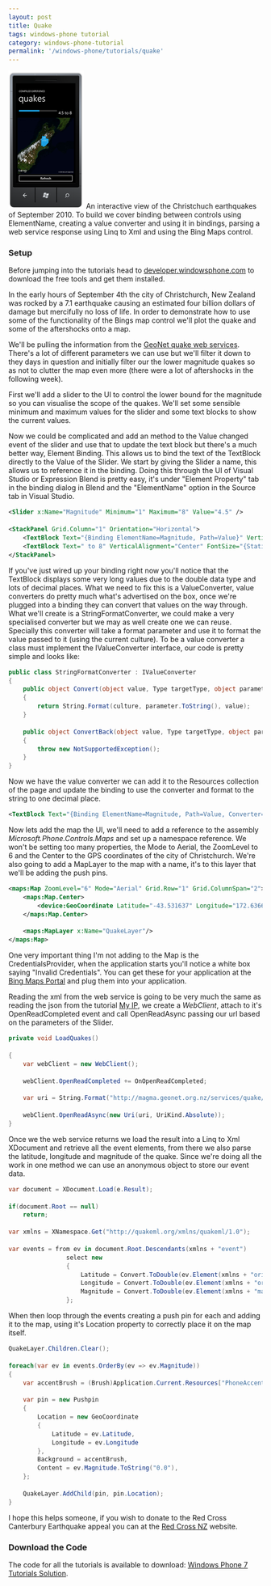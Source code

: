 ```yaml
---
layout: post
title: Quake
tags: windows-phone tutorial
category: windows-phone-tutorial
permalink: '/windows-phone/tutorials/quake'
---
```


<span class="alignleft"><img src="/content/images/tutorials/quake.png" alt="Quake"/></span>
An interactive view of the Christchuch earthquakes of September 2010. To build we cover binding between controls using ElementName, creating a value converter and using it in bindings, parsing a web service response using Linq to Xml and using the Bing Maps control.

### Setup

Before jumping into the tutorials head to [developer.windowsphone.com](http://developer.windowsphone.com/) to download the free tools and get them installed.

In the early hours of September 4th the city of Christchurch, New Zealand was rocked by a 7.1 earthquake causing an estimated four billion dollars of damage but mercifully no loss of life. In order to demonstrate how to use some of the functionality of the Bings map control we'll plot the quake and some of the aftershocks onto a map.

We'll be pulling the information from the [GeoNet quake web services](http://www.geonet.org.nz/resources/earthquake/quake-web-services.html). There's a lot of different parameters we can use but we'll filter it down to they days in question and initially filter our the lower magnitude quakes so as not to clutter the map even more (there were a lot of aftershocks in the following week).

First we'll add a slider to the UI to control the lower bound for the magnitude so you can visualise the scope of the quakes. We'll set some sensible minimum and maximum values for the slider and some text blocks to show the current values.

Now we could be complicated and add an method to the Value changed event of the slider and use that to update the text block but there's a much better way, Element Binding. This allows us to bind the text of the TextBlock directly to the Value of the Slider. We start by giving the Slider a name, this allows us to reference it in the binding. Doing this through the UI of Visual Studio or Expression Blend is pretty easy, it's under "Element Property" tab in the binding dialog in Blend and the "ElementName" option in the Source tab in Visual Studio.

``` xml
<Slider x:Name="Magnitude" Minimum="1" Maximum="8" Value="4.5" />

<StackPanel Grid.Column="1" Orientation="Horizontal">
    <TextBlock Text="{Binding ElementName=Magnitude, Path=Value}" VerticalAlignment="Center" FontSize="{StaticResource PhoneFontSizeLarge}" />
    <TextBlock Text=" to 8" VerticalAlignment="Center" FontSize="{StaticResource PhoneFontSizeLarge}" />
</StackPanel>
```

If you've just wired up your binding right now you'll notice that the TextBlock displays some very long values due to the double data type and lots of decimal places. What we need to fix this is a ValueConverter, value converters do pretty much what's advertised on the box, once we're plugged into a binding they can convert that values on the way through. What we'll create is a StringFormatConverter, we could make a very specialised converter but we may as well create one we can reuse. Specially this converter will take a format parameter and use it to format the value passed to it (using the current culture). To be a value converter a class must implement the IValueConverter interface, our code is pretty simple and looks like:

``` csharp
public class StringFormatConverter : IValueConverter
{
    public object Convert(object value, Type targetType, object parameter, CultureInfo culture)
    {
        return String.Format(culture, parameter.ToString(), value);
    }

    public object ConvertBack(object value, Type targetType, object parameter, CultureInfo culture)
    {
        throw new NotSupportedException();
    }
}
```

Now we have the value converter we can add it to the Resources collection of the page and update the binding to use the converter and format to the string to one decimal place.

``` xml
<TextBlock Text="{Binding ElementName=Magnitude, Path=Value, Converter={StaticResource StringFormat}, ConverterParameter={0:0.0}}" VerticalAlignment="Center" FontSize="{StaticResource PhoneFontSizeLarge}" />
```

Now lets add the map the UI, we'll need to add a reference to the assembly *Microsoft.Phone.Controls.Maps* and set up a namespace reference. We won't be setting too many properties, the Mode to Aerial, the ZoomLevel to 6 and the Center to the GPS coordinates of the city of Christchurch. We're also going to add a MapLayer to the map with a name, it's to this layer that we'll be adding the push pins.

``` xml
<maps:Map ZoomLevel="6" Mode="Aerial" Grid.Row="1" Grid.ColumnSpan="2">
    <maps:Map.Center>
        <device:GeoCoordinate Latitude="-43.531637" Longitude="172.636645"/>
    </maps:Map.Center>

    <maps:MapLayer x:Name="QuakeLayer"/>
</maps:Map>
```

One very important thing I'm not adding to the Map is the CredentialsProvider, when the application starts you'll notice a white box saying "Invalid Credentials". You can get these for your application at the [Bing Maps Portal](https://www.bingmapsportal.com/) and plug them into your application.

Reading the xml from the web service is going to be very much the same as reading the json from the tutorial [My IP](/windows-phone/tutorials/my-ip), we create a *WebClient*, attach to it's OpenReadCompleted event and call OpenReadAsync passing our url based on the parameters of the Slider.

``` csharp
private void LoadQuakes()

{
    var webClient = new WebClient();

    webClient.OpenReadCompleted += OnOpenReadCompleted;

    var uri = String.Format("http://magma.geonet.org.nz/services/quake/quakeml/1.0.1/query?startDate=2010-09-03&endDate=2010-09-05&magnitudeLower={0:0.0}&magnitudeUpper=8", Magnitude.Value);

    webClient.OpenReadAsync(new Uri(uri, UriKind.Absolute));
}
```

Once we the web service returns we load the result into a Linq to Xml XDocument and retrieve all the event elements, from there we also parse the latitude, longitude and magnitude of the quake. Since we're doing all the work in one method we can use an anonymous object to store our event data.

``` csharp
var document = XDocument.Load(e.Result);

if(document.Root == null)
    return;

var xmlns = XNamespace.Get("http://quakeml.org/xmlns/quakeml/1.0");

var events = from ev in document.Root.Descendants(xmlns + "event")
                select new
                {
                    Latitude = Convert.ToDouble(ev.Element(xmlns + "origin").Element(xmlns + "latitude").Element(xmlns + "value").Value),
                    Longitude = Convert.ToDouble(ev.Element(xmlns + "origin").Element(xmlns + "longitude").Element(xmlns + "value").Value),
                    Magnitude = Convert.ToDouble(ev.Element(xmlns + "magnitude").Element(xmlns + "mag").Element(xmlns + "value").Value),
                };
```

When then loop through the events creating a push pin for each and adding it to the map, using it's Location property to correctly place it on the map itself.

``` csharp
QuakeLayer.Children.Clear();

foreach(var ev in events.OrderBy(ev => ev.Magnitude))
{
    var accentBrush = (Brush)Application.Current.Resources["PhoneAccentBrush"];

    var pin = new Pushpin
    {
        Location = new GeoCoordinate
        {
            Latitude = ev.Latitude,
            Longitude = ev.Longitude
        },
        Background = accentBrush,
        Content = ev.Magnitude.ToString("0.0"),
    };

    QuakeLayer.AddChild(pin, pin.Location);
}
```

I hope this helps someone, if you wish to donate to the Red Cross Canterbury Earthquake appeal you can at the [Red Cross NZ](http://www.redcross.org.nz/donate) website.

### Download the Code

The code for all the tutorials is available to download: [Windows Phone 7 Tutorials Solution][download].

[download]: http://compiledexperience.com/content/downloads/windows-phone-tutorials.zip
